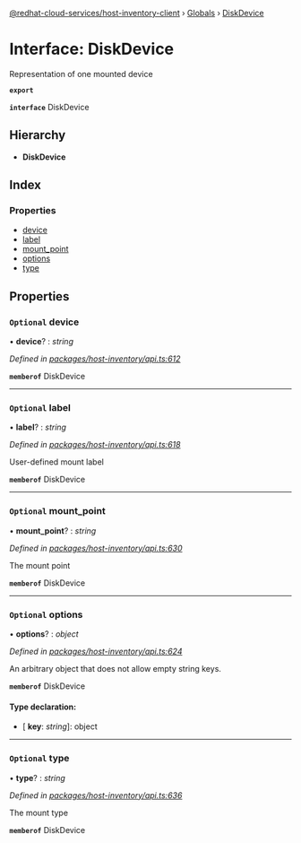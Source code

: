 [@redhat-cloud-services/host-inventory-client](../README.md) › [Globals](../globals.md) › [DiskDevice](diskdevice.md)

# Interface: DiskDevice

Representation of one mounted device

**`export`** 

**`interface`** DiskDevice

## Hierarchy

* **DiskDevice**

## Index

### Properties

* [device](diskdevice.md#optional-device)
* [label](diskdevice.md#optional-label)
* [mount_point](diskdevice.md#optional-mount_point)
* [options](diskdevice.md#optional-options)
* [type](diskdevice.md#optional-type)

## Properties

### `Optional` device

• **device**? : *string*

*Defined in [packages/host-inventory/api.ts:612](https://github.com/fhlavac/javascript-clients/blob/master/packages/host-inventory/api.ts#L612)*

**`memberof`** DiskDevice

___

### `Optional` label

• **label**? : *string*

*Defined in [packages/host-inventory/api.ts:618](https://github.com/fhlavac/javascript-clients/blob/master/packages/host-inventory/api.ts#L618)*

User-defined mount label

**`memberof`** DiskDevice

___

### `Optional` mount_point

• **mount_point**? : *string*

*Defined in [packages/host-inventory/api.ts:630](https://github.com/fhlavac/javascript-clients/blob/master/packages/host-inventory/api.ts#L630)*

The mount point

**`memberof`** DiskDevice

___

### `Optional` options

• **options**? : *object*

*Defined in [packages/host-inventory/api.ts:624](https://github.com/fhlavac/javascript-clients/blob/master/packages/host-inventory/api.ts#L624)*

An arbitrary object that does not allow empty string keys.

**`memberof`** DiskDevice

#### Type declaration:

* \[ **key**: *string*\]: object

___

### `Optional` type

• **type**? : *string*

*Defined in [packages/host-inventory/api.ts:636](https://github.com/fhlavac/javascript-clients/blob/master/packages/host-inventory/api.ts#L636)*

The mount type

**`memberof`** DiskDevice
